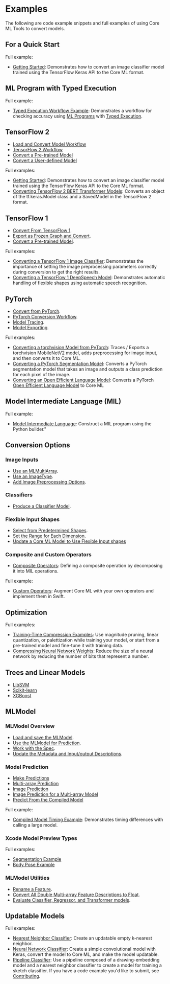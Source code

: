 # Examples

The following are code example snippets and full examples of using Core ML Tools to convert models.

## For a Quick Start

Full example:

- [Getting Started](introductory-quickstart): Demonstrates how to convert an image classifier model trained using the TensorFlow Keras API to the Core ML format.

## ML Program with Typed Execution

Full example:

- [Typed Execution Workflow Example](typed-execution-example): Demonstrates a workflow for checking accuracy using [ML Programs](convert-to-ml-program) with [Typed Execution](typed-execution).

## TensorFlow 2

- [Load and Convert Model Workflow](load-and-convert-model)
- [TensorFlow 2 Workflow](tensorflow-2)
- [Convert a Pre-trained Model](tensorflow-2.md#convert-a-pre-trained-model)
- [Convert a User-defined Model](tensorflow-2.md#convert-a-user-defined-model)

Full examples:

- [Getting Started](introductory-quickstart): Demonstrates how to convert an image classifier model trained using the TensorFlow Keras API to the Core ML format.
- [Converting TensorFlow 2 BERT Transformer Models](convert-tensorflow-2-bert-transformer-models): Converts an object of the tf.keras.Model class and a SavedModel in the TensorFlow 2 format.

## TensorFlow 1

- [Convert From TensorFlow 1](load-and-convert-model.md#convert-from-tensorflow-1).
- [Export as Frozen Graph and Convert](tensorflow-1-workflow.md#export-as-a-frozen-graph-and-convert).
- [Convert a Pre-trained Model](tensorflow-1-workflow.md#convert-a-pre-trained-model).

Full examples:

- [Converting a TensorFlow 1 Image Classifier](convert-a-tensorflow-1-image-classifier): Demonstrates the importance of setting the image preprocessing parameters correctly during conversion to get the right results.
- [Converting a TensorFlow 1 DeepSpeech Model](convert-a-tensorflow-1-deepspeech-model): Demonstrates automatic handling of flexible shapes using automatic speech recognition.

## PyTorch

- [Convert from PyTorch](load-and-convert-model.md#convert-from-pytorch).
- [PyTorch Conversion Workflow](convert-pytorch-workflow).
- [Model Tracing](model-tracing).
- [Model Exporting](model-exporting).

Full examples:
- [Converting a torchvision Model from PyTorch](convert-a-torchvision-model-from-pytorch): Traces / Exports a torchvision MobileNetV2 model, adds preprocessing for image input, and then converts it to Core ML.
- [Converting a PyTorch Segmentation Model](convert-a-pytorch-segmentation-model): Converts a PyTorch segmentation model that takes an image and outputs a class prediction for each pixel of the image.
- [Converting an Open Efficient Language Model](convert-openelm): Converts a PyTorch [Open Efficient Language Model](https://huggingface.co/apple/OpenELM) to Core ML 

## Model Intermediate Language (MIL)

Full example:

- [Model Intermediate Language](model-intermediate-language): Construct a MIL program using the Python builder."

## Conversion Options

### Image Inputs

- [Use an MLMultiArray](image-inputs.md#use-an-mlmultiarray).
- [Use an ImageType](image-inputs.md#use-an-imagetype).
- [Add Image Preprocessing Options](image-inputs.md#add-image-preprocessing-options).

### Classifiers

- [Produce a Classifier Model](classifiers.md#produce-a-classifier-model).

### Flexible Input Shapes
  
- [Select from Predetermined Shapes](flexible-inputs.md#select-from-predetermined-shapes).
- [Set the Range for Each Dimension](flexible-inputs.md#set-the-range-for-each-dimension).
- [Update a Core ML Model to Use Flexible Input shapes](flexible-inputs.md#update-a-core-ml-model-to-use-flexible-input-shapes)

### Composite and Custom Operators

- [Composite Operators](composite-operators): Defining a composite operation by decomposing it into MIL operations.  

Full example:

- [Custom Operators](custom-operators): Augment Core ML with your own operators and implement them in Swift.

## Optimization

Full examples:

- [Training-Time Compression Examples](https://apple.github.io/coremltools/source/coremltools.optimize.torch.examples.html): Use magnitude pruning, linear quantization, or palettization while training your model, or start from a pre-trained model and fine-tune it with training data.
- [Compressing Neural Network Weights](quantization-neural-network): Reduce the size of a neural network by reducing the number of bits that represent a number.

## Trees and Linear Models

- [LibSVM](libsvm-conversion)
- [Scikit-learn](sci-kit-learn-conversion)
- [XGBoost](xgboost-conversion)

## MLModel

### MLModel Overview

- [Load and save the MLModel](mlmodel.md#load-and-save-the-mlmodel).
- [Use the MLModel for Prediction](mlmodel.md#use-the-mlmodel-for-prediction).
- [Work with the Spec](mlmodel.md#work-with-the-spec).
- [Update the Metadata and Input/output Descriptions](mlmodel.md#update-the-metadata-and-inputoutput-descriptions).

### Model Prediction

- [Make Predictions](model-prediction)
- [Multi-array Prediction](model-prediction.md#multi-array-prediction)
- [Image Prediction](model-prediction.md#image-prediction)
- [Image Prediction for a Multi-array Model](model-prediction.md#image-prediction-for-a-multi-array-model)
- [Predict From the Compiled Model](model-prediction.md#predict-from-the-compiled-model)

Full example:
- [Compiled Model Timing Example](model-prediction.md#timing-example): Demonstrates timing differences with calling a large model.


### Xcode Model Preview Types

Full examples:

- [Segmentation Example](xcode-model-preview-types.md#segmentation-example)
- [Body Pose Example](xcode-model-preview-types.md#body-pose-example)

### MLModel Utilities

- [Rename a Feature](mlmodel-utilities.md#rename-a-feature).
- [Convert All Double Multi-array Feature Descriptions to Float](mlmodel-utilities.md#convert-all-double-multi-array-feature-descriptions-to-float).
- [Evaluate Classifier, Regressor, and Transformer models](mlmodel-utilities.md#evaluate-classifier-regressor-and-transformer-models).

## Updatable Models

Full examples:

- [Nearest Neighbor Classifier](updatable-nearest-neighbor-classifier): Create an updatable empty k-nearest neighbor. 
- [Neural Network Classifier](updatable-neural-network-classifier-on-mnist-dataset): Create a simple convolutional model with Keras, convert the model to Core ML, and make the model updatable.
- [Pipeline Classifier](updatable-tiny-drawing-classifier-pipeline-model): Use a pipeline composed of a drawing-embedding model and a nearest neighbor classifier to create a model for training a sketch classifier.
If you have a code example you'd like to submit, see [Contributing](how-to-contribute).

